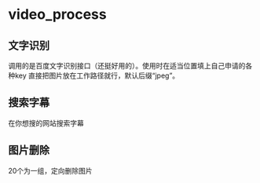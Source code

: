 # video_process

## 文字识别
调用的是百度文字识别接口（还挺好用的）。使用时在适当位置填上自己申请的各种key
直接把图片放在工作路径就行，默认后缀“jpeg”。

## 搜索字幕
在你想搜的网站搜索字幕

## 图片删除
20个为一组，定向删除图片
